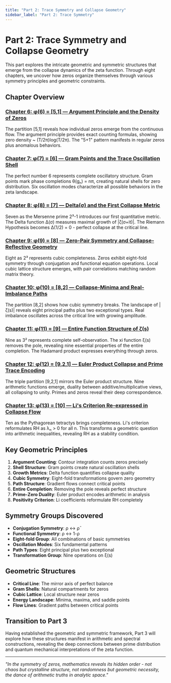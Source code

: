 ```yaml
---
title: "Part 2: Trace Symmetry and Collapse Geometry"
sidebar_label: "Part 2: Trace Symmetry"
---
```


# Part 2: Trace Symmetry and Collapse Geometry

This part explores the intricate geometric and symmetric structures that emerge from the collapse dynamics of the zeta function. Through eight chapters, we uncover how zeros organize themselves through various symmetry principles and geometric constraints.

## Chapter Overview

### [Chapter 6: φ(6) = [5,1] — Argument Principle and the Density of Zeros](chapter-06-argument-density-zeros.md)
The partition [5,1] reveals how individual zeros emerge from the continuous flow. The argument principle provides exact counting formulas, showing zero density ~ (T/2π)log(T/2π). The "5+1" pattern manifests in regular zeros plus anomalous behaviors.

### [Chapter 7: φ(7) = [6] — Gram Points and the Trace Oscillation Shell](chapter-07-gram-oscillation-shell.md)
The perfect number 6 represents complete oscillatory structure. Gram points mark phase completions θ(gₙ) = nπ, creating natural shells for zero distribution. Six oscillation modes characterize all possible behaviors in the zeta landscape.

### [Chapter 8: φ(8) = [7] — Delta(σ) and the First Collapse Metric](chapter-08-delta-collapse-metric.md)
Seven as the Mersenne prime 2³-1 introduces our first quantitative metric. The Delta function Δ(σ) measures maximal growth of |ζ(σ+it)|. The Riemann Hypothesis becomes Δ(1/2) = 0 - perfect collapse at the critical line.

### [Chapter 9: φ(9) = [8] — Zero-Pair Symmetry and Collapse-Reflective Geometry](chapter-09-zero-pair-geometry.md)
Eight as 2³ represents cubic completeness. Zeros exhibit eight-fold symmetry through conjugation and functional equation operations. Local cubic lattice structure emerges, with pair correlations matching random matrix theory.

### [Chapter 10: φ(10) = [8,2] — Collapse-Minima and Real-Imbalance Paths](chapter-10-collapse-minima-paths.md)
The partition [8,2] shows how cubic symmetry breaks. The landscape of |ζ(s)| reveals eight principal paths plus two exceptional types. Real imbalance oscillates across the critical line with growing amplitude.

### [Chapter 11: φ(11) = [9] — Entire Function Structure of ζ(s)](chapter-11-entire-function-structure.md)
Nine as 3² represents complete self-observation. The xi function ξ(s) removes the pole, revealing nine essential properties of the entire completion. The Hadamard product expresses everything through zeros.

### [Chapter 12: φ(12) = [9,2,1] — Euler Product Collapse and Prime Trace Encoding](chapter-12-euler-prime-encoding.md)
The triple partition [9,2,1] mirrors the Euler product structure. Nine arithmetic functions emerge, duality between additive/multiplicative views, all collapsing to unity. Primes and zeros reveal their deep correspondence.

### [Chapter 13: φ(13) = [10] — Li's Criterion Re-expressed in Collapse Flow](chapter-13-li-criterion-collapse.md)
Ten as the Pythagorean tetractys brings completeness. Li's criterion reformulates RH as λₙ > 0 for all n. This transforms a geometric question into arithmetic inequalities, revealing RH as a stability condition.

## Key Geometric Principles

1. **Argument Counting**: Contour integration counts zeros precisely
2. **Shell Structure**: Gram points create natural oscillation shells
3. **Growth Metrics**: Delta function quantifies collapse quality
4. **Cubic Symmetry**: Eight-fold transformations govern zero geometry
5. **Path Structure**: Gradient flows connect critical points
6. **Entire Completion**: Removing the pole reveals perfect structure
7. **Prime-Zero Duality**: Euler product encodes arithmetic in analysis
8. **Positivity Criterion**: Li coefficients reformulate RH completely

## Symmetry Groups Discovered

- **Conjugation Symmetry**: ρ ↔ ρ̄
- **Functional Symmetry**: ρ ↔ 1-ρ  
- **Eight-fold Group**: All combinations of basic symmetries
- **Oscillation Modes**: Six fundamental patterns
- **Path Types**: Eight principal plus two exceptional
- **Transformation Group**: Nine operations on ξ(s)

## Geometric Structures

- **Critical Line**: The mirror axis of perfect balance
- **Gram Shells**: Natural compartments for zeros
- **Cubic Lattice**: Local structure near zeros
- **Energy Landscape**: Minima, maxima, and saddle points
- **Flow Lines**: Gradient paths between critical points

## Transition to Part 3

Having established the geometric and symmetric framework, Part 3 will explore how these structures manifest in arithmetic and spectral constructions, revealing the deep connections between prime distribution and quantum mechanical interpretations of the zeta function.

---

*"In the symmetry of zeros, mathematics reveals its hidden order - not chaos but crystalline structure, not randomness but geometric necessity, the dance of arithmetic truths in analytic space."*